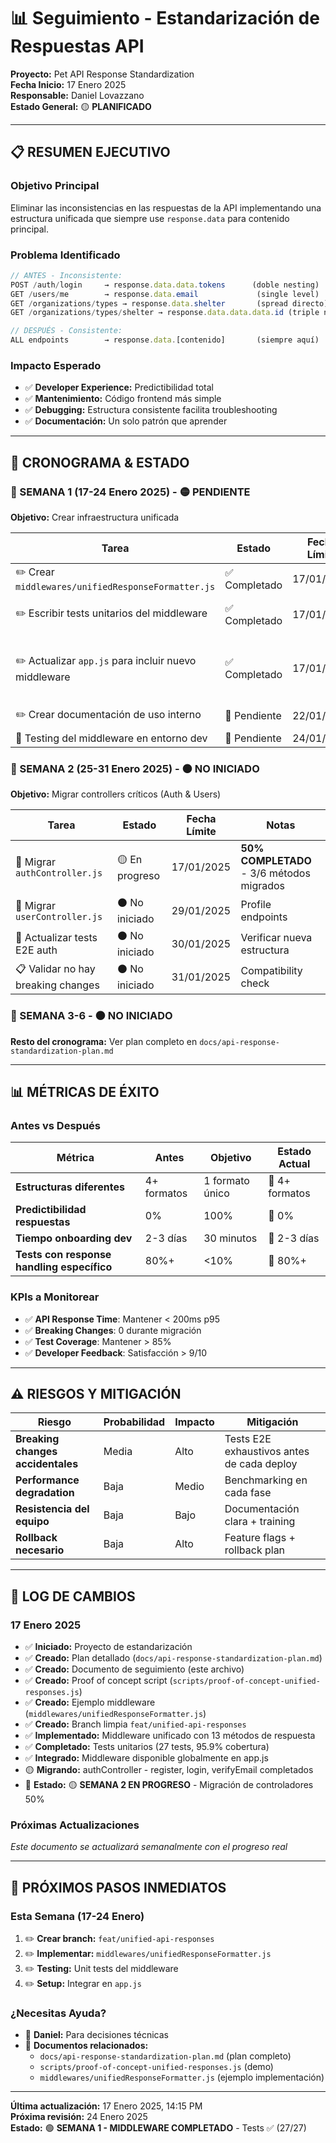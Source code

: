 # 📊 Seguimiento - Estandarización de Respuestas API

**Proyecto:** Pet API Response Standardization  
**Fecha Inicio:** 17 Enero 2025  
**Responsable:** Daniel Lovazzano  
**Estado General:** 🟡 **PLANIFICADO**

---

## 📋 **RESUMEN EJECUTIVO**

### **Objetivo Principal**
Eliminar las inconsistencias en las respuestas de la API implementando una estructura unificada que siempre use `response.data` para contenido principal.

### **Problema Identificado**
```javascript
// ANTES - Inconsistente:
POST /auth/login     → response.data.data.tokens      (doble nesting)
GET /users/me        → response.data.email             (single level)
GET /organizations/types → response.data.shelter       (spread directo)
GET /organizations/types/shelter → response.data.data.data.id (triple nesting)

// DESPUÉS - Consistente:
ALL endpoints        → response.data.[contenido]       (siempre aquí)
```

### **Impacto Esperado**
- ✅ **Developer Experience:** Predictibilidad total
- ✅ **Mantenimiento:** Código frontend más simple
- ✅ **Debugging:** Estructura consistente facilita troubleshooting
- ✅ **Documentación:** Un solo patrón que aprender

---

## 🎯 **CRONOGRAMA & ESTADO**

### **📅 SEMANA 1 (17-24 Enero 2025)** - 🟡 PENDIENTE
**Objetivo:** Crear infraestructura unificada

| Tarea | Estado | Fecha Límite | Notas |
|-------|--------|--------------|-------|
| ✏️ Crear `middlewares/unifiedResponseFormatter.js` | ✅ Completado | 17/01/2025 | Middleware principal |
| ✏️ Escribir tests unitarios del middleware | ✅ Completado | 17/01/2025 | 27 tests - 95.9% cobertura |
| ✏️ Actualizar `app.js` para incluir nuevo middleware | ✅ Completado | 17/01/2025 | Global setup - disponible en todas las rutas |
| ✏️ Crear documentación de uso interno | 🔴 Pendiente | 22/01/2025 | Para el equipo |
| 🧪 Testing del middleware en entorno dev | 🔴 Pendiente | 24/01/2025 | Validación |

### **📅 SEMANA 2 (25-31 Enero 2025)** - ⚫ NO INICIADO
**Objetivo:** Migrar controllers críticos (Auth & Users)

| Tarea | Estado | Fecha Límite | Notas |
|-------|--------|--------------|-------|
| 🔄 Migrar `authController.js` | 🟡 En progreso | 17/01/2025 | **50% COMPLETADO** - 3/6 métodos migrados |
| 🔄 Migrar `userController.js` | ⚫ No iniciado | 29/01/2025 | Profile endpoints |
| 🧪 Actualizar tests E2E auth | ⚫ No iniciado | 30/01/2025 | Verificar nueva estructura |
| 📋 Validar no hay breaking changes | ⚫ No iniciado | 31/01/2025 | Compatibility check |

### **📅 SEMANA 3-6** - ⚫ NO INICIADO
**Resto del cronograma:** Ver plan completo en `docs/api-response-standardization-plan.md`

---

## 📊 **MÉTRICAS DE ÉXITO**

### **Antes vs Después**

| Métrica | Antes | Objetivo | Estado Actual |
|---------|-------|----------|---------------|
| **Estructuras diferentes** | 4+ formatos | 1 formato único | 🔴 4+ formatos |
| **Predictibilidad respuestas** | 0% | 100% | 🔴 0% |
| **Tiempo onboarding dev** | 2-3 días | 30 minutos | 🔴 2-3 días |
| **Tests con response handling específico** | 80%+ | <10% | 🔴 80%+ |

### **KPIs a Monitorear**
- ✅ **API Response Time**: Mantener < 200ms p95
- ✅ **Breaking Changes**: 0 durante migración
- ✅ **Test Coverage**: Mantener > 85%
- ✅ **Developer Feedback**: Satisfacción > 9/10

---

## ⚠️ **RIESGOS Y MITIGACIÓN**

| Riesgo | Probabilidad | Impacto | Mitigación |
|--------|-------------|---------|------------|
| **Breaking changes accidentales** | Media | Alto | Tests E2E exhaustivos antes de cada deploy |
| **Performance degradation** | Baja | Medio | Benchmarking en cada fase |
| **Resistencia del equipo** | Baja | Bajo | Documentación clara + training |
| **Rollback necesario** | Baja | Alto | Feature flags + rollback plan |

---

## 📝 **LOG DE CAMBIOS**

### **17 Enero 2025**
- ✅ **Iniciado:** Proyecto de estandarización
- ✅ **Creado:** Plan detallado (`docs/api-response-standardization-plan.md`)
- ✅ **Creado:** Documento de seguimiento (este archivo)
- ✅ **Creado:** Proof of concept script (`scripts/proof-of-concept-unified-responses.js`)
- ✅ **Creado:** Ejemplo middleware (`middlewares/unifiedResponseFormatter.js`)
- ✅ **Creado:** Branch limpia `feat/unified-api-responses`
- ✅ **Implementado:** Middleware unificado con 13 métodos de respuesta
- ✅ **Completado:** Tests unitarios (27 tests, 95.9% cobertura)
- ✅ **Integrado:** Middleware disponible globalmente en app.js
- 🟡 **Migrando:** authController - register, login, verifyEmail completados
- 🎯 **Estado:** 🟡 **SEMANA 2 EN PROGRESO** - Migración de controladores 50%

### **Próximas Actualizaciones**
_Este documento se actualizará semanalmente con el progreso real_

---

## 🎯 **PRÓXIMOS PASOS INMEDIATOS**

### **Esta Semana (17-24 Enero)**
1. ✏️ **Crear branch:** `feat/unified-api-responses`
2. ✏️ **Implementar:** `middlewares/unifiedResponseFormatter.js`
3. ✏️ **Testing:** Unit tests del middleware
4. ✏️ **Setup:** Integrar en `app.js`

### **¿Necesitas Ayuda?**
- 📧 **Daniel:** Para decisiones técnicas
- 📁 **Documentos relacionados:** 
  - `docs/api-response-standardization-plan.md` (plan completo)
  - `scripts/proof-of-concept-unified-responses.js` (demo)
  - `middlewares/unifiedResponseFormatter.js` (ejemplo implementación)

---

**Última actualización:** 17 Enero 2025, 14:15 PM  
**Próxima revisión:** 24 Enero 2025  
**Estado:** 🟢 **SEMANA 1 - MIDDLEWARE COMPLETADO** - Tests ✅ (27/27) 